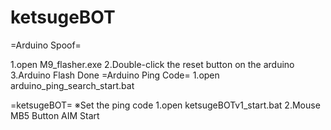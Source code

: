 # ketsugeBOT
=Arduino Spoof=

1.open M9_flasher.exe
2.Double-click the reset button on the arduino
3.Arduino Flash Done
=Arduino Ping Code=
1.open arduino_ping_search_start.bat

=ketsugeBOT=
※Set the ping code
1.open ketsugeBOTv1_start.bat
2.Mouse MB5 Button AIM Start

